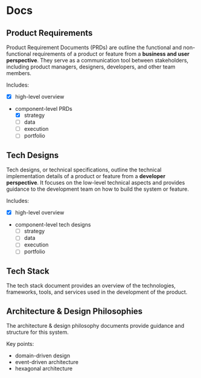 # Docs

## Product Requirements

Product Requirement Documents (PRDs) are outline the functional and non-functional requirements of a product or feature from a **business and user perspective**. They serve as a communication tool between stakeholders, including product managers, designers, developers, and other team members.

Includes:
- [x] high-level overview
- component-level PRDs
    - [x] strategy
    - [ ] data
    - [ ] execution
    - [ ] portfolio

## Tech Designs

Tech designs, or technical specifications, outline the technical implementation details of a product or feature from a **developer perspective**. It focuses on the low-level technical aspects and provides guidance to the development team on how to build the system or feature.

Includes:
- [x] high-level overview
- component-level tech designs
    - [ ] strategy
    - [ ] data
    - [ ] execution
    - [ ] portfolio

## Tech Stack

The tech stack document provides an overview of the technologies, frameworks, tools, and services used in the development of the product.

## Architecture & Design Philosophies

The architecture & design philosophy documents provide guidance and structure for this system.

Key points:
- domain-driven design
- event-driven architecture
- hexagonal architecture




